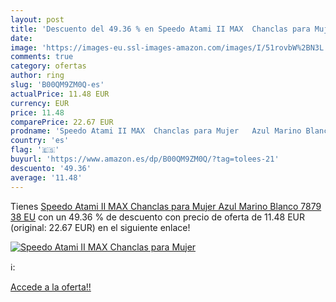 ```yaml
---
layout: post
title: 'Descuento del 49.36 % en Speedo Atami II MAX  Chanclas para Mujer'
date: 
image: 'https://images-eu.ssl-images-amazon.com/images/I/51rovbW%2BN3L._SL200_.jpg'
comments: true
category: ofertas
author: ring
slug: 'B00QM9ZM0Q-es'
actualPrice: 11.48 EUR
currency: EUR
price: 11.48
comparePrice: 22.67 EUR
prodname: 'Speedo Atami II MAX  Chanclas para Mujer   Azul Marino Blanco 7879   38 EU'
country: 'es'
flag: '🇪🇸'
buyurl: 'https://www.amazon.es/dp/B00QM9ZM0Q/?tag=tolees-21'
descuento: '49.36'
average: '11.48'
---
```


Tienes [Speedo Atami II MAX  Chanclas para Mujer   Azul Marino Blanco 7879   38 EU](https://www.amazon.es/dp/B00QM9ZM0Q/?tag=tolees-21) con un 49.36 % de descuento con precio de oferta de 11.48 EUR (original: 22.67 EUR) en el siguiente enlace!

[![Speedo Atami II MAX  Chanclas para Mujer](https://images-eu.ssl-images-amazon.com/images/I/51rovbW%2BN3L._SL200_.jpg)](https://www.amazon.es/dp/B00QM9ZM0Q/?tag=tolees-21)

ℹ️:


[Accede a la oferta!!](https://www.amazon.es/dp/B00QM9ZM0Q/?tag=tolees-21)
